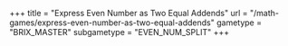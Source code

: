 +++
title = "Express Even Number as Two Equal Addends"
url = "/math-games/express-even-number-as-two-equal-addends"
gametype = "BRIX_MASTER"
subgametype = "EVEN_NUM_SPLIT"
+++